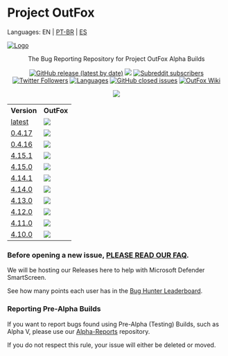 # Project OutFox

Languages: EN | [PT-BR](./international/PT-BR.md) | [ES](./international/ES.md)

<p>
    <a title="Website" href="https://projectoutfox.com" target="_blank"><img alt="Logo" src="https://cdn.discordapp.com/attachments/684883542303571973/817940924726378556/project-outfox-logo.png"></a>
    <p align="center">The Bug Reporting Repository for Project OutFox Alpha Builds</p>
    <p align="center">
        <a title="Latest release" href="https://github.com/TeamRizu/OutFox/releases/latest" target="_blank"><img alt="GitHub release (latest by date)" src="https://img.shields.io/github/v/release/TeamRizu/OutFox"></a>
        <a title="All releases" target="_blank" href="https://github.com/TeamRizu/OutFox/releases"><img src="https://img.shields.io/github/downloads/TeamRizu/OutFox/total"></a>
        <a title="Reddit" href="https://www.reddit.com/r/OutFox/" target="_blank">
        <img alt="Subreddit subscribers" src="https://img.shields.io/reddit/subreddit-subscribers/OutFox?style=flat-square"></a>
        <a title="Twitter" href="https://twitter.com/projectoutfox" target="_blank">
        <img alt="Twitter Followers" src="https://img.shields.io/twitter/follow/projectoutfox?style=flat-square"></a>
        <a title="Supported Languages" href="https://github.com/Tiny-Foxes/OutFox-Translations" target="_blank"><img alt="Languages" src="https://img.shields.io/badge/languages-8-brightgreen"></a>
        <a title="Closed Issues" href="https://github.com/TeamRizu/OutFox/issues" target="_blank"><img alt="GitHub closed issues" src="https://img.shields.io/github/issues-closed/TeamRizu/OutFox"></a>
        <a title="OutFox Wiki" href="https://outfox.wiki/" target="_blank"><img alt="OutFox Wiki" src="https://img.shields.io/badge/OutFox%20Wiki-Read-blue"></a>
    </p>
    <p align="center">
        <a href="https://discord.gg/cN4TjgQdcA"><img src="https://img.shields.io/discord/422897054386225173.svg?style=flat&color=7289DA&label=Project%20OutFox%20Community&logo=Discord"/></a>
    </p>
    <table style="width:100%">
  <tr>
    <th>Version</th>
    <th>OutFox</th>
  </tr>
  <tr>
    <td><a href="https://github.com/TeamRizu/OutFox/releases/latest">latest</a></td>
    <td><img src="https://img.shields.io/github/downloads/TeamRizu/OutFox/latest/total"></td>
  </tr>
  <tr>
    <td><a href="https://github.com/TeamRizu/OutFox/releases/OF4.17.0">0.4.17</a></td>
    <td><img src="https://img.shields.io/github/downloads/TeamRizu/OutFox/OF4.17.0/total"></td>
  </tr>     
  <tr>
    <td><a href="https://github.com/TeamRizu/OutFox/releases/OF4.16.0">0.4.16</a></td>
    <td><img src="https://img.shields.io/github/downloads/TeamRizu/OutFox/OF4.16.0/total"></td>
  </tr>    
  <tr>
    <td><a href="https://github.com/TeamRizu/OutFox/releases/OF4.15.1">4.15.1</a></td>
    <td><img src="https://img.shields.io/github/downloads/TeamRizu/OutFox/OF4.15.1/total"></td>
  </tr>    
  <tr>
    <td><a href="https://github.com/TeamRizu/OutFox/releases/OF4.15.0">4.15.0</a></td>
    <td><img src="https://img.shields.io/github/downloads/TeamRizu/OutFox/OF4.15.0/total"></td>
  </tr>    
  <tr>
    <td><a href="https://github.com/TeamRizu/OutFox/releases/OF4.14.1">4.14.1</a></td>
    <td><img src="https://img.shields.io/github/downloads/TeamRizu/OutFox/OF4.14.1/total"></td>
  </tr>    
  <tr>
    <td><a href="https://github.com/TeamRizu/OutFox/releases/tag/OF4.14.0">4.14.0<a></td>
    <td><img src="https://img.shields.io/github/downloads/TeamRizu/OutFox/OF4.14.0/total"></td>
  </tr>        
  <tr>
    <td><a href="https://github.com/TeamRizu/OutFox/releases/tag/OF4.13.0">4.13.0<a></td>
    <td><img src="https://img.shields.io/github/downloads/TeamRizu/OutFox/OF4.13.0/total"></td>
  </tr>      
  <tr>
    <td><a href="https://github.com/TeamRizu/OutFox/releases/tag/OF4.12.0">4.12.0<a></td>
    <td><img src="https://img.shields.io/github/downloads/TeamRizu/OutFox/OF4.12.0/total"></td>
  </tr>     
  <tr>
    <td><a href="https://github.com/TeamRizu/OutFox/releases/tag/OF4.11.0">4.11.0<a></td>
    <td><img src="https://img.shields.io/github/downloads/TeamRizu/OutFox/OF4.11.0/total"></td>
  </tr>    
  <tr>
    <td><a href="https://github.com/TeamRizu/OutFox/releases/tag/OF4.10.0">4.10.0<a></td>
    <td><img src="https://img.shields.io/github/downloads/TeamRizu/OutFox/OF4.10.0/total"></td>
  </tr>      

</table>
</p>

### Before opening a new issue, [PLEASE READ OUR FAQ](https://projectoutfox.com/faq). 

We will be hosting our Releases here to help with Microsoft Defender SmartScreen.

See how many points each user has in the [Bug Hunter Leaderboard](./leaderboard.md).

### Reporting Pre-Alpha Builds

If you want to report bugs found using Pre-Alpha (Testing) Builds, such as Alpha V, please use our [Alpha-Reports](https://github.com/TeamRizu/Alpha-Reports) repository.

If you do not respect this rule, your issue will either be deleted or moved.
